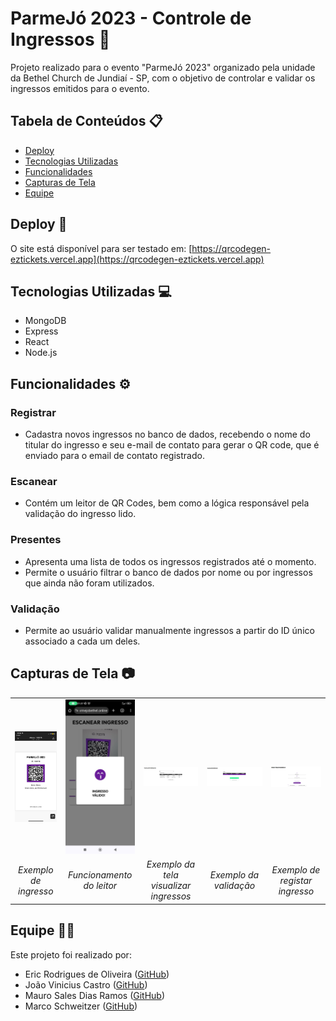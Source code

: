 # ParmeJó 2023 - Controle de Ingressos 🎫

Projeto realizado para o evento "ParmeJó 2023" organizado pela unidade da Bethel Church de Jundiaí - SP, com o objetivo de controlar e validar os ingressos emitidos para o evento.

## Tabela de Conteúdos 📋

- [Deploy](#deploy)
- [Tecnologias Utilizadas](#tecnologias-utilizadas)
- [Funcionalidades](#funcionalidades)
- [Capturas de Tela](#capturas-de-tela)
- [Equipe](#equipe)

## Deploy 🚀

O site está disponível para ser testado em: [https://qrcodegen-eztickets.vercel.app](https://qrcodegen-eztickets.vercel.app)

## Tecnologias Utilizadas 💻

- MongoDB 
- Express 
- React 
- Node.js 

## Funcionalidades ⚙️

### Registrar

- Cadastra novos ingressos no banco de dados, recebendo o nome do titular do ingresso e seu e-mail de contato para gerar o QR code, que é enviado para o email de contato registrado.

### Escanear

- Contém um leitor de QR Codes, bem como a lógica responsável pela validação do ingresso lido.

### Presentes

- Apresenta uma lista de todos os ingressos registrados até o momento.
- Permite o usuário filtrar o banco de dados por nome ou por ingressos que ainda não foram utilizados.

### Validação

- Permite ao usuário validar manualmente ingressos a partir do ID único associado a cada um deles.


## Capturas de Tela 📷

<table>
  <tr>
    <td align="center"><img src="/screenshots/qrcode exemplo.jfif" alt="Ingresso" ></td>
    <td align="center"><img src="/screenshots/ingresso valido.jfif" alt="Escanear Ingresso" ></td>
    <td align="center"><img src="/screenshots/Visualizar.png" alt="Visualizar Ingresso" ></td>
    <td align="center"><img src="/screenshots/validar.png" alt="Validar Ingresso" ></td>
    <td align="center"><img src="/screenshots/registrarr.png" alt="Registrar Ingresso"  ></td>
  </tr>
  <tr>
    <td align="center"><em>Exemplo de ingresso</em></td>
    <td align="center"><em>Funcionamento do leitor</em></td>
    <td align="center"><em>Exemplo da tela visualizar ingressos</em></td>
    <td align="center"><em>Exemplo da validação</em></td>
    <td align="center"><em>Exemplo de registar ingresso</em></td>
  </tr>
</table>

## Equipe 👨‍💻

Este projeto foi realizado por:

- Eric Rodrigues de Oliveira ([GitHub](https://github.com/ericrodrigues00))
- João Vinicius Castro ([GitHub](https://github.com/akastroo))
- Mauro Sales Dias Ramos ([GitHub](https://github.com/maurosdr))
- Marco Schweitzer ([GitHub](https://github.com/MarcoSchwepps))
